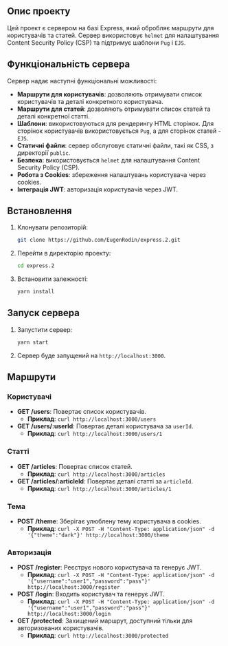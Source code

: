 ## Опис проекту
Цей проект є сервером на базі Express, який обробляє маршрути для користувачів та статей. Сервер використовує `helmet` для налаштування Content Security Policy (CSP) та підтримує шаблони `Pug` і `EJS`.

## Функціональність сервера
Сервер надає наступні функціональні можливості:
- **Маршрути для користувачів**: дозволяють отримувати список користувачів та деталі конкретного користувача.
- **Маршрути для статей**: дозволяють отримувати список статей та деталі конкретної статті.
- **Шаблони**: використовуються для рендерингу HTML сторінок. Для сторінок користувачів використовується `Pug`, а для сторінок статей - `EJS`.
- **Статичні файли**: сервер обслуговує статичні файли, такі як CSS, з директорії `public`.
- **Безпека**: використовується `helmet` для налаштування Content Security Policy (CSP).
- **Робота з Cookies**: збереження налаштувань користувача через cookies.
- **Інтеграція JWT**: авторизація користувачів через JWT.

## Встановлення
1. Клонувати репозиторій:
    ```sh
    git clone https://github.com/EugenRodin/express.2.git
    ```
2. Перейти в директорію проекту:
    ```sh
    cd express.2
    ```
3. Встановити залежності:
    ```sh
    yarn install
    ```

## Запуск сервера
1. Запустити сервер:
    ```sh
    yarn start
    ```
2. Сервер буде запущений на `http://localhost:3000`.

## Маршрути

### Користувачі
- **GET /users**: Повертає список користувачів.
    - **Приклад**: `curl http://localhost:3000/users`
- **GET /users/:userId**: Повертає деталі користувача за `userId`.
    - **Приклад**: `curl http://localhost:3000/users/1`

### Статті
- **GET /articles**: Повертає список статей.
    - **Приклад**: `curl http://localhost:3000/articles`
- **GET /articles/:articleId**: Повертає деталі статті за `articleId`.
    - **Приклад**: `curl http://localhost:3000/articles/1`

### Тема
- **POST /theme**: Зберігає улюблену тему користувача в cookies.
    - **Приклад**: `curl -X POST -H "Content-Type: application/json" -d '{"theme":"dark"}' http://localhost:3000/theme`

### Авторизація
- **POST /register**: Реєструє нового користувача та генерує JWT.
    - **Приклад**: `curl -X POST -H "Content-Type: application/json" -d '{"username":"user1","password":"pass"}' http://localhost:3000/register`
- **POST /login**: Входить користувач та генерує JWT.
    - **Приклад**: `curl -X POST -H "Content-Type: application/json" -d '{"username":"user1","password":"pass"}' http://localhost:3000/login`
- **GET /protected**: Захищений маршрут, доступний тільки для авторизованих користувачів.
    - **Приклад**: `curl http://localhost:3000/protected`